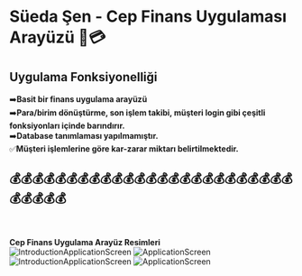 # Süeda Şen - Cep Finans Uygulaması Arayüzü 🏦💳

## Uygulama Fonksiyonelliği

➡️**Basit bir finans uygulama arayüzü** <br/>
➡️**Para/birim dönüştürme, son işlem takibi, müşteri login gibi çeşitli fonksiyonları içinde barındırır.** <br/> 
➡️**Database tanımlaması yapılmamıştır.** <br/> 
✅**Müşteri işlemlerine göre kar-zarar miktarı belirtilmektedir.** <br/> 

## 💰💰💰💰💰💰💰💰💰💰💰💰💰💰💰💰💰💰💰💰💰💰💰💰💰💰💰💰💰💰
<br/>

**Cep Finans Uygulama Arayüz Resimleri** <br/>
![IntroductionApplicationScreen](https://i.hizliresim.com/IFUR4i.png) 
![ApplicationScreen](https://i.hizliresim.com/ejG11F.jpg)
![IntroductionApplicationScreen](https://i.hizliresim.com/RuONVz.jpg) 
![ApplicationScreen](https://i.hizliresim.com/0P0u1C.jpg)<br/>
